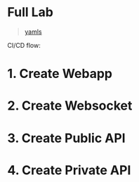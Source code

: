 # Full Lab <!-- omit in toc -->
> [yamls](./assets/apps-files/../FullLab)

CI/CD flow:

# 1. Create Webapp
# 2. Create Websocket
# 3. Create Public API
# 4. Create Private API
